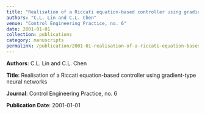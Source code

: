 ```yaml
---
title: "Realisation of a Riccati equation-based controller using gradient-type neural networks"
authors: "C.L. Lin and C.L. Chen"
venue: "Control Engineering Practice, no. 6"
date: 2001-01-01
collection: publications
category: manuscripts
permalink: /publication/2001-01-realisation-of-a-riccati-equation-based-controller-using-gradient-type-neural-networks
---
```


**Authors**: C.L. Lin and C.L. Chen

**Title**: Realisation of a Riccati equation-based controller using gradient-type neural networks

**Journal**: Control Engineering Practice, no. 6

**Publication Date**: 2001-01-01
